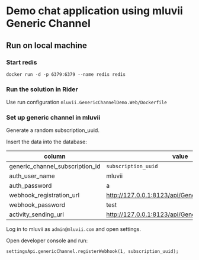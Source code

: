 # Demo chat application using mluvii Generic Channel

## Run on local machine

### Start redis

```
docker run -d -p 6379:6379 --name redis redis
```

### Run the solution in Rider

Use run configuration `mluvii.GenericChannelDemo.Web/Dockerfile`

### Set up generic channel in mluvii

Generate a random subscription_uuid.

Insert the data into the database:

| column                   | value                                             | 
|--------------------------|---------------------------------------------------|
| generic_channel_subscription_id | `subscription_uuid` |
| auth_user_name           | mluvii                                            |
| auth_password            | a                                                 |
| webhook_registration_url | http://127.0.0.1:8123/api/GenericChannel/Webhook  |
| webhook_password         | test                                              |
| activity_sending_url     | http://127.0.0.1:8123/api/GenericChannel/Activity |

Log in to mluvii as `admin@mluvii.com` and open settings.

Open developer console and run:
```
settingsApi.genericChannel.registerWebhook(1, subscription_uuid);
```
